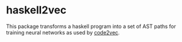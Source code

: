 # haskell2vec

This package transforms a haskell program into a set of AST paths for training neural networks as used by [code2vec](https://github.com/tech-srl/code2vec).
